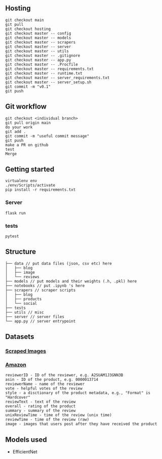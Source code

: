 ## Hosting

```
git checkout main
git pull 
git checkout hosting
git checkout master -- config
git checkout master -- models
git checkout master -- scrapers
git checkout master -- server
git checkout master -- utils
git checkout master -- .gitignore
git checkout master -- app.py
git checkout master -- .Procfile
git checkout master -- requirements.txt
git checkout master -- runtime.txt
git checkout master -- server_requirements.txt
git checkout master -- server_setup.sh
git commit -m "v0.1"
git push
```

## Git workflow

```
git checkout <individual branch>
git pull origin main
do your work
git add .
git commit -m "useful commit message"
git push
make a PR on github
test
Merge
```

## Getting started

```
virtualenv env
./env/Scripts/activate
pip install -r requirements.txt
```

### Server

```
flask run
```

### tests

```
pytest
```

## Structure

```
├── data // put data files (json, csv etc) here
│   ├── blog
│   ├── image
│   └── reviews
├── models // put models and their weights (.h, .pkl) here
├── notebooks // put .ipynb 's here
├── scrapers // scraper scripts
│   ├── blog
│   ├── products
│   └── social
├── tests
├── utils // misc
├── server // server files
└── app.py // server entrypoint
```

## Datasets

### [Scraped Images](https://drive.google.com/file/d/1WI95J600swejVn2-6vzhFRuxKfZa_gQh/view?usp=sharing)

### [Amazon](https://nijianmo.github.io/amazon/index.html)

```
reviewerID - ID of the reviewer, e.g. A2SUAM1J3GNN3B
asin - ID of the product, e.g. 0000013714
reviewerName - name of the reviewer
vote - helpful votes of the review
style - a disctionary of the product metadata, e.g., "Format" is "Hardcover"
reviewText - text of the review
overall - rating of the product
summary - summary of the review
unixReviewTime - time of the review (unix time)
reviewTime - time of the review (raw)
image - images that users post after they have received the product
```

## Models used

* EfficientNet
